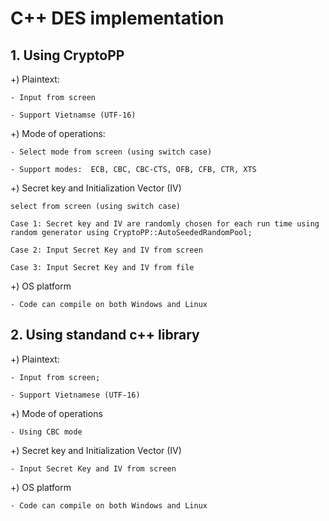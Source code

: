 # C++ DES implementation

## 1. Using CryptoPP
+) Plaintext: 

    - Input from screen
    
    - Support Vietnamse (UTF-16)
+) Mode of operations:

    - Select mode from screen (using switch case)
  
    - Support modes:  ECB, CBC, CBC-CTS, OFB, CFB, CTR, XTS

+) Secret key and Initialization Vector (IV)

    select from screen (using switch case)

    Case 1: Secret key and IV are randomly chosen for each run time using random generator using CryptoPP::AutoSeededRandomPool;

    Case 2: Input Secret Key and IV from screen

    Case 3: Input Secret Key and IV from file

+) OS platform

    - Code can compile on both Windows and Linux

## 2. Using standand c++ library

+) Plaintext: 

    - Input from screen;

    - Support Vietnamese (UTF-16)

+) Mode of operations

    - Using CBC mode

+) Secret key and Initialization Vector (IV)

    - Input Secret Key and IV from screen

+) OS platform

    - Code can compile on both Windows and Linux
